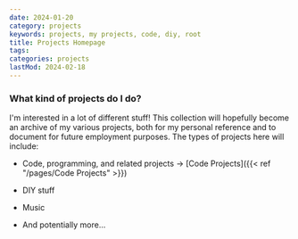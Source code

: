 ```yaml
---
date: 2024-01-20
category: projects
keywords: projects, my projects, code, diy, root
title: Projects Homepage
tags:
categories: projects
lastMod: 2024-02-18
---
```

### What kind of projects do I do?
I'm interested in a lot of different stuff! This collection will hopefully become an archive of my various projects, both for my personal reference and to document for future employment purposes. The types of projects here will include:

  + Code, programming, and related projects -> [Code Projects]({{< ref "/pages/Code Projects" >}})

  + DIY stuff

  + Music

  + And potentially more...
